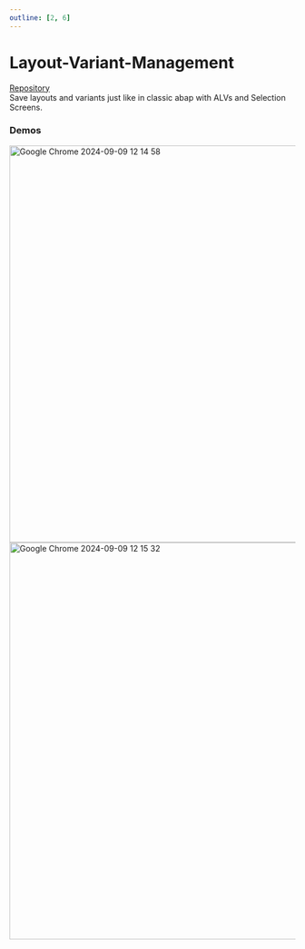 ```yaml
---
outline: [2, 6]
---
```

# Layout-Variant-Management
<i class="fa-brands fa-github"></i> [Repository](https://github.com/abap2UI5-addons/layout-variant-management)<br>
Save layouts and variants just like in classic abap with ALVs and Selection Screens.
### Demos

<img width="700" alt="Google Chrome 2024-09-09 12 14 58" src="https://github.com/user-attachments/assets/5e5f9291-3817-4a66-a886-cd0ac0c6e175"><br>
<img width="700" alt="Google Chrome 2024-09-09 12 15 32" src="https://github.com/user-attachments/assets/d7f39663-d864-4737-89e4-8e925e54bc2d">

